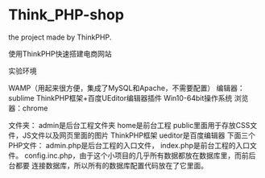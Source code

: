 # Think_PHP-shop
the project made by ThinkPHP.

使用ThinkPHP快速搭建电商网站

实验环境

WAMP（用起来很方便，集成了MySQL和Apache，不需要配置）
编辑器：sublime
ThinkPHP框架+百度UEditor编辑器插件
Win10-64bit操作系统
浏览器：chrome

文件夹： 
    admin是后台工程文件夹 
    home是前台工程 
    public里面用于存放CSS文件，JS文件以及网页里面的图片 
    ThinkPHP框架 
    ueditor是百度编辑器 
下面三个PHP文件： 
    admin.php是后台工程的入口文件， 
    index.php是前台工程的入口文件。 
    config.inc.php，由于这个小项目的几乎所有数据都放在数据库里，而前后台都要 连接数据库，所以所有的数据库配置代码放在了它里面。
